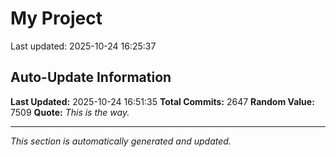 # My Project


Last updated: 2025-10-24 16:25:37






























































































































































































































































































































































































































































































































































































































































































































































































































































































































































































































































































































































































































































































































































































































































































































































































































































































































































































































































































































































































































































































































































































































































































































































































































































































































































































































































































































































































































































































































































































































































































































































## Auto-Update Information

**Last Updated:** 2025-10-24 16:51:35
**Total Commits:** 2647
**Random Value:** 7509
**Quote:** _This is the way._

---
_This section is automatically generated and updated._